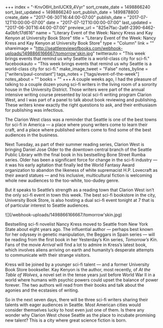+++
index = "-KnvO6H_bnIUCK9_4Vyr"
sort_create_date = 1498866240
sort_last_updated = 1498866240
sort_publish_date = 1499878800
create_date = "2017-06-30T16:44:00-07:00"
publish_date = "2017-07-12T10:00:00-07:00"
date = "2017-07-12T10:00:00-07:00"
last_updated = "2017-06-30T16:44:00-07:00"
preview_url = "825e7fac-2a6f-2390-6462-4a0bfc17d616"
name = "Literary Event of the Week: Nancy Kress and Kay Kenyon at University Book Store"
title = "Literary Event of the Week: Nancy Kress and Kay Kenyon at University Book Store"
type = "Column"
link = ""
shareimage = "http://seattlereviewofbooks.com/webhook-uploads/1498866166667/tomorrow'skin.jpg"
twitterauto = "This week brings events that remind us why Seattle is a world-class city for sci-fi."
facebookauto = "This week brings events that remind us why Seattle is a world-class city for sci-fi."
make_image_tweet = "False"
notes_byline = ["writers/paul-constant"]
tags_notes = ["tags/event-of-the-week"]
notes_about = ""
books = ""
+++
A couple weeks ago, I had the pleasure of talking to a couple dozen young sci-fi writers in the living room of a sorority house in the University District. Those writers were part of the annual intensive writing course presented by local sci-fi writing program Clarion West, and I was part of a panel to talk about book reviewing and publishing. These writers knew exactly the right questions to ask, and their enthusiasm for publishing was infectious. 

The Clarion West class was a reminder that Seattle is one of the best towns for sci-fi in America — a place where young writers come to learn their craft, and a place where published writers come to find some of the best audiences in the business. 

Next Tuesday, as part of their summer reading series, Clarion West is bringing Daniel Jose Older to the downtown central branch of the Seattle Public Library with the final book in his bestselling Bone Street Rumba series. Older has been a significant force for change in the sci-fi industry — it was his early agitation that finally led the World Fantasy Award organization to abandon the likeness of white supremacist H.P. Lovecraft as their award statues — and his inclusive, multicultural fiction is welcoming whole new audiences to the too-white, too-dudey genre.

But it speaks to Seattle’s strength as a reading town that Clarion West isn’t the only sci-fi event in town this week. The best sci-fi bookstore in the city, University Book Store, is also hosting a dual sci-fi event tonight at 7 that is of particular interest to Seattle audiences.

<p class="image-left">![](/webhook-uploads/1498866166667/tomorrow'skin.jpg)</p>

Bestselling sci-fi novelist Nancy Kress moved to Seattle from New York State about eight years ago. The influential author — perhaps best known for her odyssey in genetic manipulation, the Beggars in Spain series — will be reading from the first book in her Yesterday’s Kin series, *Tomorrow’s Kin*. Fans of the movie *Arrival* will find a lot to admire in Kress’s latest book, which involves aliens arriving on earth and humanity’s desperate attempts to communicate with their strange visitors.

Kress will be joined by a younger sci-fi talent — and a former University Book Store bookseller. Kay Kenyon is the author, most recently, of *At the Table of Wolves*, a novel set in the tense years just before World War II in a world where humans with psychic powers could upset the balance of power forever. The two authors will read from their books and talk about the agonies and the ecstasies of writing.

So in the next seven days, there will be three sci-fi writers sharing their talents with eager audiences in Seattle. Most American cities would consider themselves lucky to host even just one of them. Is there any wonder why Clarion West chose Seattle as the place to incubate promising new talent? This is a city where great science fiction is born.
